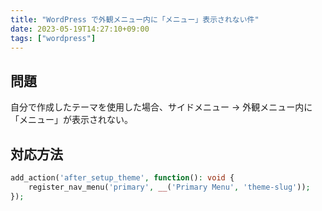 ```yaml
---
title: "WordPress で外観メニュー内に「メニュー」表示されない件"
date: 2023-05-19T14:27:10+09:00
tags: ["wordpress"]
---
```


## 問題

自分で作成したテーマを使用した場合、サイドメニュー -> 外観メニュー内に「メニュー」が表示されない。

## 対応方法

```php
add_action('after_setup_theme', function(): void {
    register_nav_menu('primary', __('Primary Menu', 'theme-slug'));
});
```

